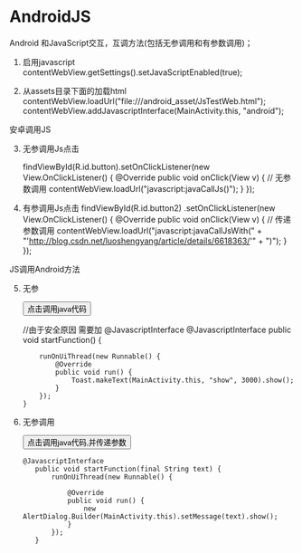 # AndroidJS
Android 和JavaScript交互，互调方法(包括无参调用和有参数调用)；

 1. 启用javascript
    contentWebView.getSettings().setJavaScriptEnabled(true);
   
 2. 从assets目录下面的加载html
     contentWebView.loadUrl("file:///android_asset/JsTestWeb.html");
     contentWebView.addJavascriptInterface(MainActivity.this, "android");
 
 安卓调用JS
 
 3. 无参调用Js点击
 
    findViewById(R.id.button).setOnClickListener(new View.OnClickListener() {
                @Override
                public void onClick(View v) {
                    // 无参数调用
                    contentWebView.loadUrl("javascript:javaCallJs()");
                }
            });
            
 4. 有参调用Js点击
    findViewById(R.id.button2)
        .setOnClickListener(new View.OnClickListener() {
             @Override
              public void onClick(View v) {
                // 传递参数调用
                contentWebView.loadUrl("javascript:javaCallJsWith(" + "'http://blog.csdn.net/luoshengyang/article/details/6618363/'" + ")");
              }
    });  
 
 JS调用Android方法
 
 5. 无参
    
    <input type="button" value="点击调用java代码" onclick="window.android.startFunction()"/>

     //由于安全原因 需要加 @JavascriptInterface
        @JavascriptInterface
        public void startFunction() {

            runOnUiThread(new Runnable() {
                @Override
                public void run() {
                    Toast.makeText(MainActivity.this, "show", 3000).show();
                }
            });
        }

 6. 无参调用
    
    <input type="button" value="点击调用java代码,并传递参数"
       onclick="window.android.startFunction('http://blog.csdn.net/luoshengyang/article/details/6618363')"/>
       
        @JavascriptInterface
           public void startFunction(final String text) {
               runOnUiThread(new Runnable() {
       
                   @Override
                   public void run() {
                       new AlertDialog.Builder(MainActivity.this).setMessage(text).show();
                   }
               });
           }